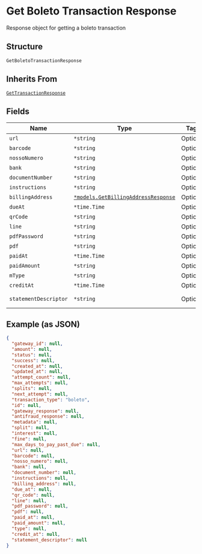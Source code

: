 
# Get Boleto Transaction Response

Response object for getting a boleto transaction

## Structure

`GetBoletoTransactionResponse`

## Inherits From

[`GetTransactionResponse`](../../doc/models/get-transaction-response.md)

## Fields

| Name | Type | Tags | Description |
|  --- | --- | --- | --- |
| `url` | `*string` | Optional | - |
| `barcode` | `*string` | Optional | - |
| `nossoNumero` | `*string` | Optional | - |
| `bank` | `*string` | Optional | - |
| `documentNumber` | `*string` | Optional | - |
| `instructions` | `*string` | Optional | - |
| `billingAddress` | [`*models.GetBillingAddressResponse`](../../doc/models/get-billing-address-response.md) | Optional | - |
| `dueAt` | `*time.Time` | Optional | - |
| `qrCode` | `*string` | Optional | - |
| `line` | `*string` | Optional | - |
| `pdfPassword` | `*string` | Optional | - |
| `pdf` | `*string` | Optional | - |
| `paidAt` | `*time.Time` | Optional | - |
| `paidAmount` | `*string` | Optional | - |
| `mType` | `*string` | Optional | - |
| `creditAt` | `*time.Time` | Optional | - |
| `statementDescriptor` | `*string` | Optional | Soft Descriptor |

## Example (as JSON)

```json
{
  "gateway_id": null,
  "amount": null,
  "status": null,
  "success": null,
  "created_at": null,
  "updated_at": null,
  "attempt_count": null,
  "max_attempts": null,
  "splits": null,
  "next_attempt": null,
  "transaction_type": "boleto",
  "id": null,
  "gateway_response": null,
  "antifraud_response": null,
  "metadata": null,
  "split": null,
  "interest": null,
  "fine": null,
  "max_days_to_pay_past_due": null,
  "url": null,
  "barcode": null,
  "nosso_numero": null,
  "bank": null,
  "document_number": null,
  "instructions": null,
  "billing_address": null,
  "due_at": null,
  "qr_code": null,
  "line": null,
  "pdf_password": null,
  "pdf": null,
  "paid_at": null,
  "paid_amount": null,
  "type": null,
  "credit_at": null,
  "statement_descriptor": null
}
```

